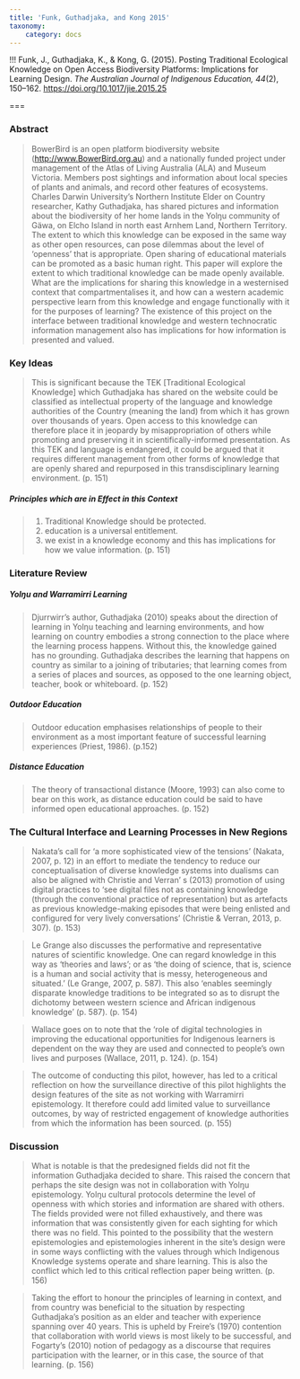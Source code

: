 ```yaml
---
title: 'Funk, Guthadjaka, and Kong 2015'
taxonomy:
    category: docs
---
```


!!! Funk, J., Guthadjaka, K., & Kong, G. (2015). Posting Traditional Ecological Knowledge on Open Access Biodiversity Platforms: Implications for Learning Design. *The Australian Journal of Indigenous Education, 44*(2), 150–162. https://doi.org/10.1017/jie.2015.25



===

### Abstract

> BowerBird is an open platform biodiversity website (http://www.BowerBird.org.au) and a nationally funded project under management of the Atlas of Living Australia (ALA) and Museum Victoria. Members post sightings and information about local species of plants and animals, and record other features of ecosystems. Charles Darwin University’s Northern Institute Elder on Country researcher, Kathy Guthadjaka, has shared pictures and information about the biodiversity of her home lands in the Yolŋu community of Gäwa, on Elcho Island in north east Arnhem Land, Northern Territory. The extent to which this knowledge can be exposed in the same way as other open resources, can pose dilemmas about the level of ‘openness’ that is appropriate. Open sharing of educational materials can be promoted as a basic human right. This paper will explore the extent to which traditional knowledge can be made openly available. What are the implications for sharing this knowledge in a westernised context that compartmentalises it, and how can a western academic perspective learn from this knowledge and engage functionally with it for the purposes of learning? The existence of this project on the interface between traditional knowledge and western technocratic information management also has implications for how information is presented and valued.

### Key Ideas

> This is significant because the TEK [Traditional Ecological Knowledge] which Guthadjaka has shared on the website could be classified as intellectual property of the language and knowledge authorities of the Country (meaning the land) from which it has grown over thousands of years. Open access to this knowledge can therefore place it in jeopardy by misappropriation of others while promoting and preserving it in scientifically-informed presentation. As this TEK and language is endangered, it could be argued that it requires different management from other forms of knowledge that are openly shared and repurposed in this transdisciplinary learning environment. (p. 151)

##### Principles which are in Effect in this Context

> 1. Traditional Knowledge should be protected.
> 2. education is a universal entitlement.
> 3. we exist in a knowledge economy and this has implications for how we value information. (p. 151)

### Literature Review

##### Yolŋu and Warramirri Learning
> Djurrwirr’s author, Guthadjaka (2010) speaks about the direction of learning in Yolŋu teaching and learning environments, and how learning on country embodies a strong connection to the place where the learning process happens. Without this, the knowledge gained has no grounding. Guthadjaka describes the learning that happens on country as similar to a joining of tributaries; that learning comes from a series of places and sources, as opposed to the one learning object, teacher, book or whiteboard. (p. 152)

##### Outdoor Education
> Outdoor education emphasises relationships of people to their environment as a most important feature of successful learning experiences (Priest, 1986). (p.152)

##### Distance Education
>The theory of transactional distance (Moore, 1993) can also come to bear on this work, as distance education could be said to have informed open educational approaches. (p. 152)

### The Cultural Interface and Learning Processes in New Regions
>Nakata’s call for ‘a more sophisticated view of the tensions’ (Nakata, 2007, p. 12) in an effort to mediate the tendency to reduce our conceptualisation of diverse knowledge systems into dualisms can also be aligned with Christie and Verran’ s (2013) promotion of using digital practices to ‘see digital files not as containing knowledge (through the conventional practice of representation) but as artefacts as previous knowledge-making episodes that were being enlisted and configured for very lively conversations’ (Christie & Verran, 2013, p. 307). (p. 153)

> Le Grange also discusses the performative and representative natures of scientific knowledge. One can regard knowledge in this way as ‘theories and laws’; or as ‘the doing of science, that is, science is a human and social activity that is messy, heterogeneous and situated.’ (Le Grange, 2007, p. 587). This also ‘enables seemingly disparate knowledge traditions to be integrated so as to disrupt the dichotomy between western science and African indigenous knowledge’ (p. 587). (p. 154)

> Wallace goes on to note that the ‘role of digital technologies in improving the educational opportunities for Indigenous learners is dependent on the way they are used and connected to people’s own lives and purposes (Wallace, 2011, p. 124). (p. 154)

> The outcome of conducting this pilot, however, has led to a critical reflection on how the surveillance directive of this pilot highlights the design features of the site as not working with Warramirri epistemology. It therefore could add limited value to surveillance outcomes, by way of restricted engagement of knowledge authorities from which the information has been sourced. (p. 155)

### Discussion
> What is notable is that the predesigned fields did not fit the information Guthadjaka decided to share. This raised the concern that perhaps the site design was not in collaboration with Yolŋu epistemology. Yolŋu cultural protocols determine the level of openness with which stories and information are shared with others. The fields provided were not filled exhaustively, and there was information that was consistently given for each sighting for which there was no field. This pointed to the possibility that the western epistemologies and epistemologies inherent in the site’s design were in some ways conflicting with the values through which Indigenous Knowledge systems operate and share learning. This is also the conflict which led to this critical reflection paper being written. (p. 156)

> Taking the effort to honour the principles of learning in context, and from country was beneficial to the situation by respecting Guthadjaka’s position as an elder and teacher with experience spanning over 40 years. This is upheld by Freire’s (1970) contention that collaboration with world views is most likely to be successful, and Fogarty’s (2010) notion of pedagogy as a discourse that requires participation with the learner, or in this case, the source of that learning. (p. 156)
